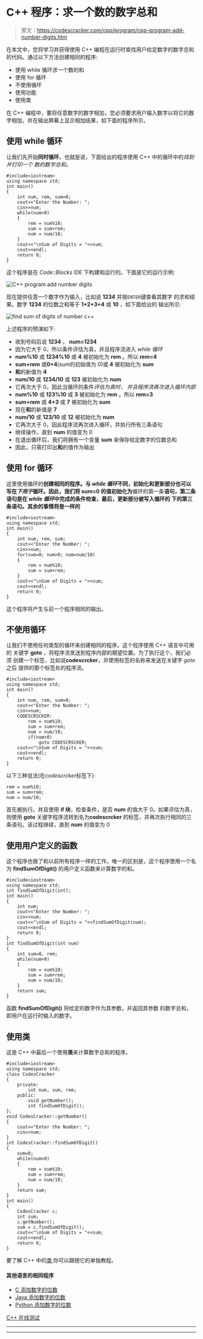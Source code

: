 # C++ 程序：求一个数的数字总和

> 原文：<https://codescracker.com/cpp/program/cpp-program-add-number-digits.htm>

在本文中，您将学习并获得使用 C++ 编程在运行时查找用户给定数字的数字总和的代码。通过以下方法创建相同的程序:

*   使用 while 循环求一个数的和
*   使用 for 循环
*   不使用循环
*   使用功能
*   使用类

在 C++ 编程中，要将任意数字的数字相加，您必须要求用户输入数字以将它的数字相加，并在输出屏幕上显示相加结果，如下面的程序所示。

## 使用 while 循环

让我们先开始**同时循环**。也就是说，下面给出的程序使用 C++ 中的循环中的*找到并打印一个 数的数字总和。*

```
#include<iostream>
using namespace std;
int main()
{
    int num, rem, sum=0;
    cout<<"Enter the Number: ";
    cin>>num;
    while(num>0)
    {
        rem = num%10;
        sum = sum+rem;
        num = num/10;
    }
    cout<<"\nSum of Digits = "<<sum;
    cout<<endl;
    return 0;
}
```

这个程序是在 *Code::Blocks* IDE 下构建和运行的。下面是它的运行示例:

![C++ program add number digits](img/e227aba2c1479c7147ef07763f890589.png)

现在提供任意一个数字作为输入，比如说 **1234** 并按`ENTER`键查看其数字 的求和结果。数字 **1234** 的位数之和等于 **1+2+3+4** 或 **10** ，如下面给出的 输出所示:

![find sum of digits of number c++](img/3e4c7dfdb0e8921a602b1479ac7b0b1d.png)

上述程序的预演如下:

*   收到号码后说 **1234** ， **num=1234**
*   因为它大于 0，所以条件评估为真，并且程序流进入 *while 循环*
*   **num%10** 或 **1234%10** 或 **4** 被初始化为 **rem** 。所以 **rem=4**
*   **sum+rem** 或**0+4**(*sum*的初始值为 0)或 **4** 被初始化为 **sum**
*   **和**的新值为 **4**
*   **num/10** 或 **1234/10** 或 **123** 被初始化为 **num**
*   它再次大于 0，因此当循环的条件*评估为真时， 并且程序流再次进入循环内部*
*   **num%10** 或 **123%10** 或 **3** 被初始化为 **rem** 。所以 **rem=3**
*   **sum+rem** 或 **4+3** 或 **7** 被初始化为 **sum**
*   现在**和**的新值是 **7**
*   **num/10** 或 **123/10** 或 **12** 被初始化为 **num**
*   它再次大于 0，因此程序流再次进入循环，并执行所有三条语句
*   继续操作，直到 **num** 的值变为 0
*   在退出循环后，我们将拥有一个变量 **sum** 来保存给定数字的位数总和
*   因此，只需打印出**和**的值作为输出

## 使用 for 循环

这里使用循环的**创建相同的程序。与 *while 循环*不同，初始化和更新部分也可以 写在*下用于*循环。因此，我们将 **sum=0** 的值初始化为**循环的第一条**语句，第二条 语句是在 *while 循环*中完成的条件检查，最后，更新部分被写入循环的 下的第三条语句。其余的事情将是一样的**

```
#include<iostream>
using namespace std;
int main()
{
    int num, rem, sum;
    cout<<"Enter the Number: ";
    cin>>num;
    for(sum=0; num>0; num=num/10)
    {
        rem = num%10;
        sum = sum+rem;
    }
    cout<<"\nSum of Digits = "<<sum;
    cout<<endl;
    return 0;
}
```

这个程序将产生与前一个程序相同的输出。

## 不使用循环

让我们不使用任何类型的循环来创建相同的程序。这个程序使用 C++ 语言中可用的 关键字 **goto** ，将程序流发送到程序内部的期望位置。为了执行这个，我们必须 创建一个标签，比如说**codescrcker**，并使用标签的名称来发送在关键字 *goto* 之后 提供的那个标签处的程序流。

```
#include<iostream>
using namespace std;
int main()
{
    int num, rem, sum=0;
    cout<<"Enter the Number: ";
    cin>>num;
    CODESCRSCKER:
        rem = num%10;
        sum = sum+rem;
        num = num/10;
        if(num>0)
            goto CODESCRSCKER;
    cout<<"\nSum of Digits = "<<sum;
    cout<<endl;
    return 0;
}
```

以下三种说法(在*codescrcker*标签下):

```
rem = num%10;
sum = sum+rem;
num = num/10;
```

首先被执行。并且使用 **if 块**，检查条件，是否 **num** 的值大于 0。如果评估为真，则使用 **goto** 关键字程序流转到名为**codescrcker** 的标签，并再次执行相同的三条语句。该过程继续，直到 **num** 的值变为 0

## 使用用户定义的函数

这个程序也做了和以前所有程序一样的工作。唯一的区别是，这个程序使用一个名为 **findSumOfDigit()** 的用户定义函数来计算数字的和。

```
#include<iostream>
using namespace std;
int findSumOfDigit(int);
int main()
{
    int num;
    cout<<"Enter the Number: ";
    cin>>num;
    cout<<"\nSum of Digits = "<<findSumOfDigit(num);
    cout<<endl;
    return 0;
}
int findSumOfDigit(int num)
{
    int sum=0, rem;
    while(num>0)
    {
        rem = num%10;
        sum = sum+rem;
        num = num/10;
    }
    return sum;
}
```

函数 **findSumOfDigit()** 将给定的数字作为其参数，并返回其参数 的数字总和，即用户在运行时输入的数字。

## 使用类

这是 C++ 中最后一个使用**类**来计算数字总和的程序。

```
#include<iostream>
using namespace std;
class CodesCracker
{
    private:
        int num, sum, rem;
    public:
        void getNumber();
        int findSumOfDigit();
};
void CodesCracker::getNumber()
{
    cout<<"Enter the Number: ";
    cin>>num;
}
int CodesCracker::findSumOfDigit()
{
    sum=0;
    while(num>0)
    {
        rem = num%10;
        sum = sum+rem;
        num = num/10;
    }
    return sum;
}
int main()
{
    CodesCracker c;
    int sum;
    c.getNumber();
    sum = c.findSumOfDigit();
    cout<<"\nSum of Digits = "<<sum;
    cout<<endl;
    return 0;
}
```

要了解 C++ 中的[类](/cpp/cpp-classes-objects.htm),你可以跟随它的单独教程。

#### 其他语言的相同程序

*   [C 添加数字的位数](/c/program/c-program-add-number-digits.htm)
*   [Java 添加数字的位数](/java/program/java-program-add-digits-of-number.htm)
*   [Python 添加数字的位数](/python/program/python-program-add-digits-of-number.htm)

[C++ 在线测试](/exam/showtest.php?subid=3)

* * *

* * *